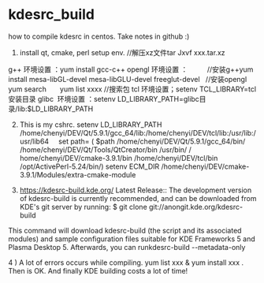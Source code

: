 # kdesrc_build
how to compile kdesrc in centos. Take notes in github :)

1) install qt, cmake, perl  setup env. 
//解压xz文件tar Jxvf xxx.tar.xz       

g++ 环境设置 ：yum install gcc-c++ 
opengl 环境设置 ：          //安装g++yum install mesa-libGL-devel mesa-libGLU-devel freeglut-devel   //安装opengl
yum search       yum list xxxx  //搜索包
tcl 环境设置；setenv TCL_LIBRARY=tcl安装目录
glibc  环境设置 ：setenv LD_LIBRARY_PATH=glibc目录/lib:$LD_LIBRARY_PATH  

2) This is my cshrc.
 setenv LD_LIBRARY_PATH /home/chenyi/DEV/Qt/5.9.1/gcc_64/lib:/home/chenyi/DEV/tcl/lib:/usr/lib:/usr/lib64    
 set path= ( $path /home/chenyi/DEV/Qt/5.9.1/gcc_64/bin/  /home/chenyi/DEV/Qt/Tools/QtCreator/bin /usr/bin/ /    home/chenyi/DEV/cmake-3.9.1/bin /home/chenyi/DEV/tcl/bin /opt/ActivePerl-5.24/bin/)
setenv ECM_DIR /home/chenyi/DEV/cmake-3.9.1/Modules/extra-cmake-module

3) https://kdesrc-build.kde.org/ 
Latest Release:: The development version of kdesrc-build is currently recommended, and can be downloaded from KDE's git server by running: $ git clone git://anongit.kde.org/kdesrc-build

This command will download kdesrc-build (the script and its associated modules) and sample configuration files suitable for KDE Frameworks 5 and Plasma Desktop 5. Afterwards, you can runkdesrc-build --metadata-only

4 ) A lot of errors occurs while compiling. yum list xxx & yum install xxx . Then is OK. And finally KDE building costs a lot of time!

